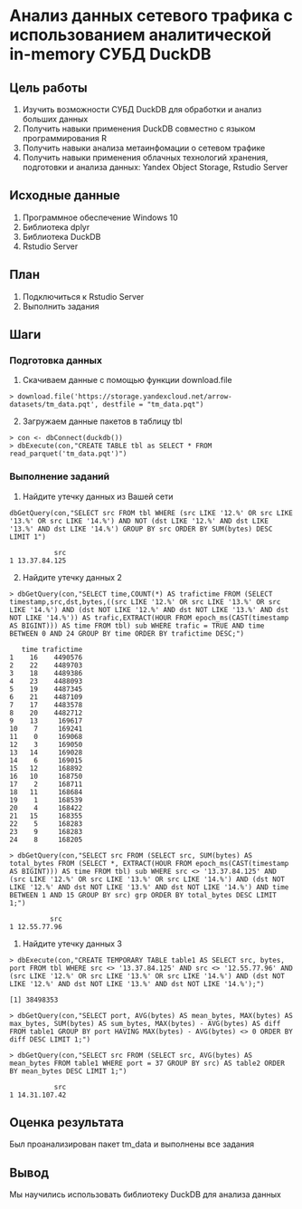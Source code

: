 # Анализ данных сетевого трафика с использованием аналитической in-memory СУБД DuckDB
## Цель работы
1. Изучить возможности СУБД DuckDB для обработки и анализ больших данных
2. Получить навыки применения DuckDB совместно с языком программирования R
3. Получить навыки анализа метаинфомации о сетевом трафике
4. Получить навыки применения облачных технологий хранения, подготовки и анализа данных: Yandex Object Storage, Rstudio Server
## Исходные данные
1. Программное обеспечение Windows 10
2. Библиотека dplyr
3. Библиотека DuckDB
4. Rstudio Server
## План
1. Подключиться к Rstudio Server
2. Выполнить задания
## Шаги
### Подготовка данных

1. Скачиваем данные с помощью функции download.file
```
> download.file('https://storage.yandexcloud.net/arrow-datasets/tm_data.pqt', destfile = "tm_data.pqt")
```
2. Загружаем данные пакетов в таблицу tbl
```
> con <- dbConnect(duckdb())
> dbExecute(con,"CREATE TABLE tbl as SELECT * FROM read_parquet('tm_data.pqt')")
```
### Выполнение заданий
1. Найдите утечку данных из Вашей сети
```
dbGetQuery(con,"SELECT src FROM tbl WHERE (src LIKE '12.%' OR src LIKE '13.%' OR src LIKE '14.%') AND NOT (dst LIKE '12.%' AND dst LIKE '13.%' AND dst LIKE '14.%') GROUP BY src ORDER BY SUM(bytes) DESC LIMIT 1")
```
```
           src
1 13.37.84.125
```
2. Найдите утечку данных 2
```
> dbGetQuery(con,"SELECT time,COUNT(*) AS trafictime FROM (SELECT timestamp,src,dst,bytes,((src LIKE '12.%' OR src LIKE '13.%' OR src LIKE '14.%') AND (dst NOT LIKE '12.%' AND dst NOT LIKE '13.%' AND dst NOT LIKE '14.%')) AS trafic,EXTRACT(HOUR FROM epoch_ms(CAST(timestamp AS BIGINT))) AS time FROM tbl) sub WHERE trafic = TRUE AND time BETWEEN 0 AND 24 GROUP BY time ORDER BY trafictime DESC;")
```
```
   time trafictime
1    16    4490576
2    22    4489703
3    18    4489386
4    23    4488093
5    19    4487345
6    21    4487109
7    17    4483578
8    20    4482712
9    13     169617
10    7     169241
11    0     169068
12    3     169050
13   14     169028
14    6     169015
15   12     168892
16   10     168750
17    2     168711
18   11     168684
19    1     168539
20    4     168422
21   15     168355
22    5     168283
23    9     168283
24    8     168205
```
```
> dbGetQuery(con,"SELECT src FROM (SELECT src, SUM(bytes) AS total_bytes FROM (SELECT *, EXTRACT(HOUR FROM epoch_ms(CAST(timestamp AS BIGINT))) AS time FROM tbl) sub WHERE src <> '13.37.84.125' AND (src LIKE '12.%' OR src LIKE '13.%' OR src LIKE '14.%') AND (dst NOT LIKE '12.%' AND dst NOT LIKE '13.%' AND dst NOT LIKE '14.%') AND time BETWEEN 1 AND 15 GROUP BY src) grp ORDER BY total_bytes DESC LIMIT 1;")
```
```
          src
1 12.55.77.96
```
1. Найдите утечку данных 3
```
> dbExecute(con,"CREATE TEMPORARY TABLE table1 AS SELECT src, bytes, port FROM tbl WHERE src <> '13.37.84.125' AND src <> '12.55.77.96' AND (src LIKE '12.%' OR src LIKE '13.%' OR src LIKE '14.%') AND (dst NOT LIKE '12.%' AND dst NOT LIKE '13.%' AND dst NOT LIKE '14.%');")
```
```
[1] 38498353
```
```
> dbGetQuery(con,"SELECT port, AVG(bytes) AS mean_bytes, MAX(bytes) AS max_bytes, SUM(bytes) AS sum_bytes, MAX(bytes) - AVG(bytes) AS diff FROM table1 GROUP BY port HAVING MAX(bytes) - AVG(bytes) <> 0 ORDER BY diff DESC LIMIT 1;")
```
```
> dbGetQuery(con,"SELECT src FROM (SELECT src, AVG(bytes) AS mean_bytes FROM table1 WHERE port = 37 GROUP BY src) AS table2 ORDER BY mean_bytes DESC LIMIT 1;")
```
```
           src
1 14.31.107.42
```
## Оценка результата
Был проанализирован пакет tm_data и выполнены все задания
## Вывод
Мы научились использовать библиотеку DuckDB для анализа данных
